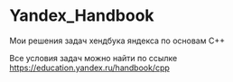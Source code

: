 # Yandex_Handbook
Мои решения задач хендбука яндекса по основам C++

Все условия задач можно найти по ссылке https://education.yandex.ru/handbook/cpp
